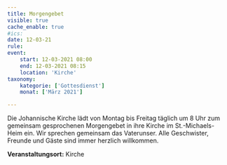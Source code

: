 ```yaml
---
title: Morgengebet
visible: true
cache_enable: true
#ics: 
date: 12-03-21
rule: 
event:
	start: 12-03-2021 08:00
	end: 12-03-2021 08:15
	location: 'Kirche'
taxonomy:
	kategorie: ['Gottesdienst']
	monat: ['März 2021']

---
```

Die Johannische Kirche lädt von Montag bis Freitag täglich um 8 Uhr zum gemeinsam gesprochenen Morgengebet in ihre Kirche im St.-Michaels-Heim ein. Wir sprechen gemeinsam das Vaterunser. Alle Geschwister, Freunde und Gäste sind immer herzlich willkommen.



**Veranstaltungsort:** Kirche

